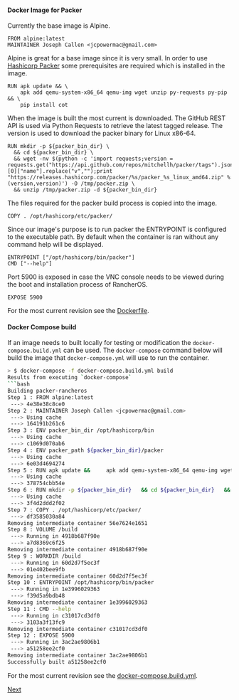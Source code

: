 #### Docker Image for Packer

Currently the base image is Alpine.  
```
FROM alpine:latest
MAINTAINER Joseph Callen <jcpowermac@gmail.com>
```
Alpine is great for a base image since it is very small.
In order to use [Hashicorp Packer](http://packer.io) some prerequisites are required which is installed in the image.

```
RUN apk update && \
    apk add qemu-system-x86_64 qemu-img wget unzip py-requests py-pip && \
    pip install cot
```
When the image is built the most current is downloaded.  The GitHub REST API is used via Python Requests to retrieve the latest tagged release.  The version is used to download the packer binary for Linux x86-64.

```
RUN mkdir -p ${packer_bin_dir} \
  && cd ${packer_bin_dir} \
  && wget -nv $(python -c 'import requests;version = requests.get("https://api.github.com/repos/mitchellh/packer/tags").json()[0]["name"].replace("v","");print "https://releases.hashicorp.com/packer/%s/packer_%s_linux_amd64.zip" % (version,version)') -O /tmp/packer.zip \
  && unzip /tmp/packer.zip -d ${packer_bin_dir}
```
The files required for the packer build process is copied into the image.
```
COPY . /opt/hashicorp/etc/packer/
```
Since our image's purpose is to run packer the ENTRYPOINT is configured to the executable path.  By default when the container is ran without any command help will be displayed.
```
ENTRYPOINT ["/opt/hashicorp/bin/packer"]
CMD ["--help"]
```

Port 5900 is exposed in case the VNC console needs to be viewed during the boot and installation process of RancherOS.
```
EXPOSE 5900
```
For the most current revision see the [Dockerfile](../rancheros/Dockerfile).

#### Docker Compose build

If an image needs to built locally for testing or modification the `docker-compose.build.yml` can be used.
The `docker-compose` command below will build the image that `docker-compose.yml` will use to run the container.
```bash
> $ docker-compose -f docker-compose.build.yml build                                                                                                                                                                              ```
Results from executing `docker-compose`
```bash
Building packer-rancheros
Step 1 : FROM alpine:latest
 ---> 4e38e38c8ce0
Step 2 : MAINTAINER Joseph Callen <jcpowermac@gmail.com>
 ---> Using cache
 ---> 164191b261c6
Step 3 : ENV packer_bin_dir /opt/hashicorp/bin
 ---> Using cache
 ---> c1069d070ab6
Step 4 : ENV packer_path ${packer_bin_dir}/packer
 ---> Using cache
 ---> 6e03d4694274
Step 5 : RUN apk update &&     apk add qemu-system-x86_64 qemu-img wget unzip py-requests py-pip &&     pip install cot
 ---> Using cache
 ---> 378754cbb54e
Step 6 : RUN mkdir -p ${packer_bin_dir}   && cd ${packer_bin_dir}   && wget -nv $(python -c 'import requests;version = requests.get("https://api.github.com/repos/mitchellh/packer/tags").json()[0]["name"].replace("v","");print "https://releases.hashicorp.com/packer/%s/packer_%s_linux_amd64.zip" % (version,version)') -O /tmp/packer.zip   && unzip /tmp/packer.zip -d ${packer_bin_dir}
 ---> Using cache
 ---> 3f4d2ddd2f02
Step 7 : COPY . /opt/hashicorp/etc/packer/
 ---> df3585030a84
Removing intermediate container 56e7624e1651
Step 8 : VOLUME /build
 ---> Running in 4918b687f90e
 ---> a7d8369c6f25
Removing intermediate container 4918b687f90e
Step 9 : WORKDIR /build
 ---> Running in 60d2d7f5ec3f
 ---> 01e402bee9fb
Removing intermediate container 60d2d7f5ec3f
Step 10 : ENTRYPOINT /opt/hashicorp/bin/packer
 ---> Running in 1e3996029363
 ---> f39d5a9bdb48
Removing intermediate container 1e3996029363
Step 11 : CMD --help
 ---> Running in c31017cd3df0
 ---> 3103a3f13fc9
Removing intermediate container c31017cd3df0
Step 12 : EXPOSE 5900
 ---> Running in 3ac2ae9806b1
 ---> a51258ee2cf0
Removing intermediate container 3ac2ae9806b1
Successfully built a51258ee2cf0
```

For the most current revision see the [docker-compose.build.yml](../rancheros/docker-compose.build.yml).

[Next](02_packer_config.md)
